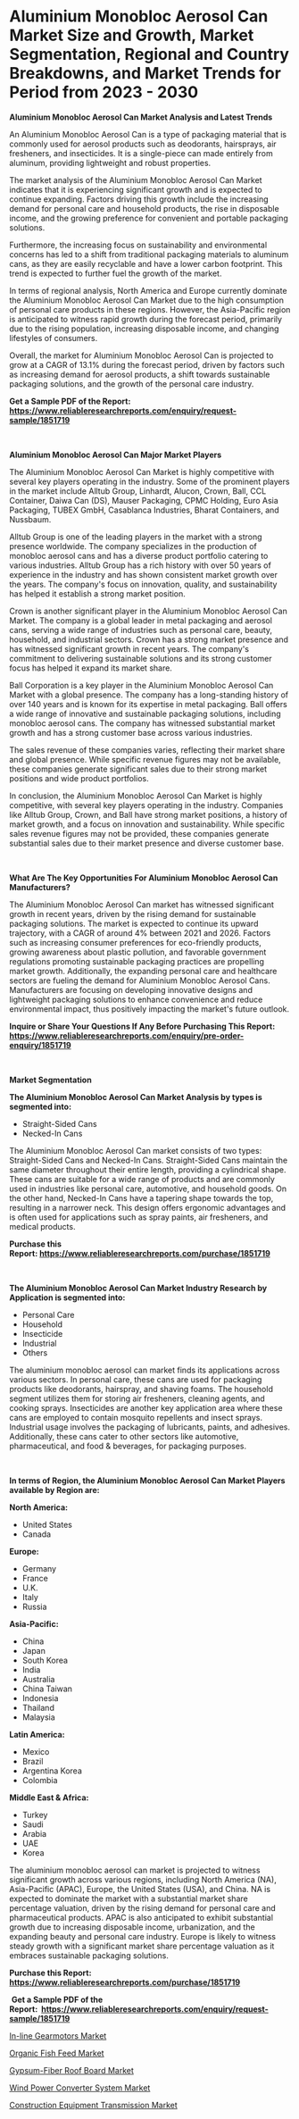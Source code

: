 <p><h1>Aluminium Monobloc Aerosol Can Market Size and Growth, Market Segmentation, Regional and Country Breakdowns, and Market Trends for Period from 2023 -  2030</h1></p><p><strong>Aluminium Monobloc Aerosol Can Market Analysis and Latest Trends</strong></p>
<p><p>An Aluminium Monobloc Aerosol Can is a type of packaging material that is commonly used for aerosol products such as deodorants, hairsprays, air fresheners, and insecticides. It is a single-piece can made entirely from aluminum, providing lightweight and robust properties.</p><p>The market analysis of the Aluminium Monobloc Aerosol Can Market indicates that it is experiencing significant growth and is expected to continue expanding. Factors driving this growth include the increasing demand for personal care and household products, the rise in disposable income, and the growing preference for convenient and portable packaging solutions.</p><p>Furthermore, the increasing focus on sustainability and environmental concerns has led to a shift from traditional packaging materials to aluminum cans, as they are easily recyclable and have a lower carbon footprint. This trend is expected to further fuel the growth of the market.</p><p>In terms of regional analysis, North America and Europe currently dominate the Aluminium Monobloc Aerosol Can Market due to the high consumption of personal care products in these regions. However, the Asia-Pacific region is anticipated to witness rapid growth during the forecast period, primarily due to the rising population, increasing disposable income, and changing lifestyles of consumers.</p><p>Overall, the market for Aluminium Monobloc Aerosol Can is projected to grow at a CAGR of 13.1% during the forecast period, driven by factors such as increasing demand for aerosol products, a shift towards sustainable packaging solutions, and the growth of the personal care industry.</p></p>
<p><strong>Get a Sample PDF of the Report:&nbsp; <a href="https://www.reliableresearchreports.com/enquiry/request-sample/1851719">https://www.reliableresearchreports.com/enquiry/request-sample/1851719</a></strong></p>
<p>&nbsp;</p>
<p><strong>Aluminium Monobloc Aerosol Can Major Market Players</strong></p>
<p><p>The Aluminium Monobloc Aerosol Can Market is highly competitive with several key players operating in the industry. Some of the prominent players in the market include Alltub Group, Linhardt, Alucon, Crown, Ball, CCL Container, Daiwa Can (DS), Mauser Packaging, CPMC Holding, Euro Asia Packaging, TUBEX GmbH, Casablanca Industries, Bharat Containers, and Nussbaum. </p><p>Alltub Group is one of the leading players in the market with a strong presence worldwide. The company specializes in the production of monobloc aerosol cans and has a diverse product portfolio catering to various industries. Alltub Group has a rich history with over 50 years of experience in the industry and has shown consistent market growth over the years. The company's focus on innovation, quality, and sustainability has helped it establish a strong market position.</p><p>Crown is another significant player in the Aluminium Monobloc Aerosol Can Market. The company is a global leader in metal packaging and aerosol cans, serving a wide range of industries such as personal care, beauty, household, and industrial sectors. Crown has a strong market presence and has witnessed significant growth in recent years. The company's commitment to delivering sustainable solutions and its strong customer focus has helped it expand its market share.</p><p>Ball Corporation is a key player in the Aluminium Monobloc Aerosol Can Market with a global presence. The company has a long-standing history of over 140 years and is known for its expertise in metal packaging. Ball offers a wide range of innovative and sustainable packaging solutions, including monobloc aerosol cans. The company has witnessed substantial market growth and has a strong customer base across various industries.</p><p>The sales revenue of these companies varies, reflecting their market share and global presence. While specific revenue figures may not be available, these companies generate significant sales due to their strong market positions and wide product portfolios.</p><p>In conclusion, the Aluminium Monobloc Aerosol Can Market is highly competitive, with several key players operating in the industry. Companies like Alltub Group, Crown, and Ball have strong market positions, a history of market growth, and a focus on innovation and sustainability. While specific sales revenue figures may not be provided, these companies generate substantial sales due to their market presence and diverse customer base.</p></p>
<p>&nbsp;</p>
<p><strong>What Are The Key Opportunities For Aluminium Monobloc Aerosol Can Manufacturers?</strong></p>
<p><p>The Aluminium Monobloc Aerosol Can market has witnessed significant growth in recent years, driven by the rising demand for sustainable packaging solutions. The market is expected to continue its upward trajectory, with a CAGR of around 4% between 2021 and 2026. Factors such as increasing consumer preferences for eco-friendly products, growing awareness about plastic pollution, and favorable government regulations promoting sustainable packaging practices are propelling market growth. Additionally, the expanding personal care and healthcare sectors are fueling the demand for Aluminium Monobloc Aerosol Cans. Manufacturers are focusing on developing innovative designs and lightweight packaging solutions to enhance convenience and reduce environmental impact, thus positively impacting the market's future outlook.</p></p>
<p><strong>Inquire or Share Your Questions If Any Before Purchasing This Report: <a href="https://www.reliableresearchreports.com/enquiry/pre-order-enquiry/1851719">https://www.reliableresearchreports.com/enquiry/pre-order-enquiry/1851719</a></strong></p>
<p>&nbsp;</p>
<p><strong>Market Segmentation</strong></p>
<p><strong>The Aluminium Monobloc Aerosol Can Market Analysis by types is segmented into:</strong></p>
<p><ul><li>Straight-Sided Cans</li><li>Necked-In Cans</li></ul></p>
<p><p>The Aluminium Monobloc Aerosol Can market consists of two types: Straight-Sided Cans and Necked-In Cans. Straight-Sided Cans maintain the same diameter throughout their entire length, providing a cylindrical shape. These cans are suitable for a wide range of products and are commonly used in industries like personal care, automotive, and household goods. On the other hand, Necked-In Cans have a tapering shape towards the top, resulting in a narrower neck. This design offers ergonomic advantages and is often used for applications such as spray paints, air fresheners, and medical products.</p></p>
<p><strong>Purchase this Report:&nbsp;<a href="https://www.reliableresearchreports.com/purchase/1851719">https://www.reliableresearchreports.com/purchase/1851719</a></strong></p>
<p>&nbsp;</p>
<p><strong>The Aluminium Monobloc Aerosol Can Market Industry Research by Application is segmented into:</strong></p>
<p><ul><li>Personal Care</li><li>Household</li><li>Insecticide</li><li>Industrial</li><li>Others</li></ul></p>
<p><p>The aluminium monobloc aerosol can market finds its applications across various sectors. In personal care, these cans are used for packaging products like deodorants, hairspray, and shaving foams. The household segment utilizes them for storing air fresheners, cleaning agents, and cooking sprays. Insecticides are another key application area where these cans are employed to contain mosquito repellents and insect sprays. Industrial usage involves the packaging of lubricants, paints, and adhesives. Additionally, these cans cater to other sectors like automotive, pharmaceutical, and food & beverages, for packaging purposes.</p></p>
<p>&nbsp;</p>
<p><strong>In terms of Region, the Aluminium Monobloc Aerosol Can Market Players available by Region are:</strong></p>
<p>
    <p> <strong> North America: </strong>
        <ul>
            <li>United States</li>
            <li>Canada</li>
        </ul>
        </p> 
    <p> <strong> Europe: </strong>
        <ul>
            <li>Germany</li>
            <li>France</li>
            <li>U.K.</li>
            <li>Italy</li>
            <li>Russia</li>
        </ul>
        </p> 
    <p> <strong> Asia-Pacific: </strong>
        <ul>
            <li>China</li>
            <li>Japan</li>
            <li>South Korea</li>
            <li>India</li>
            <li>Australia</li>
            <li>China Taiwan</li>
            <li>Indonesia</li>
            <li>Thailand</li>
            <li>Malaysia</li>
        </ul>
        </p> 
    <p> <strong> Latin America: </strong>
        <ul>
            <li>Mexico</li>
            <li>Brazil</li>
            <li>Argentina Korea</li>
            <li>Colombia</li>
        </ul>
        </p> 
    <p> <strong> Middle East & Africa: </strong>
        <ul>
            <li>Turkey</li>
            <li>Saudi</li>
            <li>Arabia</li>
            <li>UAE</li>
            <li>Korea</li>
        </ul>
    </p>
    </p>
<p><p>The aluminium monobloc aerosol can market is projected to witness significant growth across various regions, including North America (NA), Asia-Pacific (APAC), Europe, the United States (USA), and China. NA is expected to dominate the market with a substantial market share percentage valuation, driven by the rising demand for personal care and pharmaceutical products. APAC is also anticipated to exhibit substantial growth due to increasing disposable income, urbanization, and the expanding beauty and personal care industry. Europe is likely to witness steady growth with a significant market share percentage valuation as it embraces sustainable packaging solutions.</p></p>
<p><strong>Purchase this Report: <a href="https://www.reliableresearchreports.com/purchase/1851719">https://www.reliableresearchreports.com/purchase/1851719</a></strong></p>
<p>&nbsp;<strong>Get a Sample PDF of the Report:&nbsp;&nbsp;<a href="https://www.reliableresearchreports.com/enquiry/request-sample/1851719">https://www.reliableresearchreports.com/enquiry/request-sample/1851719</a></strong></p>
<p><strong></strong></p>
<p><p><a href="https://github.com/vimar16th/Market-Research-Report-List-1/blob/main/in-line-gearmotors-market.md">In-line Gearmotors Market</a></p><p><a href="https://www.linkedin.com/pulse/organic-fish-feed-market-share-amp-new-trends-analysis-csuuc/">Organic Fish Feed Market</a></p><p><a href="https://medium.com/@boydsmitham726/gypsum-fiber-roof-board-nbsp-market-focuses-on-market-share-size-and-projected-forecast-till-2030-eef3494f1b68">Gypsum-Fiber Roof Board Market</a></p><p><a href="https://medium.com/@jerrodhilll68/wind-power-converter-system-market-outlook-industry-overview-and-forecast-2023-to-2030-ffaba955e950">Wind Power Converter System Market</a></p><p><a href="https://github.com/luckyshygirl/Market-Research-Report-List-1/blob/main/construction-equipment-transmission-market.md">Construction Equipment Transmission Market</a></p></p>
